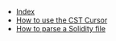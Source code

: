 -   [Index](./index.md)
-   [How to use the CST Cursor](./how-to-use-the-cst-cursor/)
-   [How to parse a Solidity file](./how-to-parse-a-file/)
